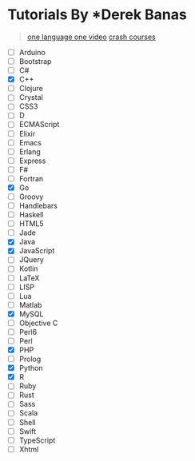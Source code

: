 # Tutorials By ***Derek Banas**

> [one language one video](http://www.youtube.com/watch_videos?video_ids=N4mEzFDjqtA,Rub-JsjMhWY,n-xAqcBCws4,7TF00hJI78Y,yPu6qV5byu4,fju9ii8YsGs,lisiwUZJXqQ,kDyJN7qQETA,CUxH_rWSI1k,BWXggB-T1jQ,-PR_XqW9JJU,Jakoi0G8lBg,dKaojOZ-az8,s3FozVfd7q4,02_H3LjqMr8,4HuAnM6b2d8,gqOEoUR5RHg,U1EFgCNLDB8,NSSTkkKRabI,QO_Jlz1qpDw,DxFP-Wjqtsc,Iagbv974GlQ,ciGyHkDuPAE,hwrnmQumtPw,WEghIXs8F6c,l0zPwhgWTgM,pBNOavRoNL0,rwZFTnf9bDU,__2UgFNYgf8,VhmkLrOjLsw,c7eNDJN758U,H_oGi8uuDpA,IEhwc2q1zG4,B98jc8hdu9g,DzFt0YkZo8M,iMacxZQMPXs,Dji9ALCgfpM,CF9S4QZuV30,5esQqZIJ83g,SykxWpFwMGs,ymSq4wHrqyU,xDCKcNBFsuI,l5AXcXAP4r8,wz3kElLbEHE)
> [crash courses](https://www.youtube.com/playlist?list=PLGLfVvz_LVvSX7fVd4OUFp_ODd86H0ZIY)

+ [ ] Arduino
+ [ ] Bootstrap
+ [ ] C#
+ [x] C++
+ [ ] Clojure
+ [ ] Crystal
+ [ ] CSS3
+ [ ] D
+ [ ] ECMAScript
+ [ ] Elixir
+ [ ] Emacs
+ [ ] Erlang
+ [ ] Express
+ [ ] F#
+ [ ] Fortran
+ [x] Go
+ [ ] Groovy
+ [ ] Handlebars
+ [ ] Haskell
+ [ ] HTML5
+ [ ] Jade
+ [x] Java
+ [x] JavaScript
+ [ ] JQuery
+ [ ] Kotlin
+ [ ] LaTeX
+ [ ] LISP
+ [ ] Lua
+ [ ] Matlab
+ [x] MySQL
+ [ ] Objective C
+ [ ] Perl6
+ [ ] Perl
+ [x] PHP
+ [ ] Prolog
+ [x] Python
+ [x] R
+ [ ] Ruby
+ [ ] Rust
+ [ ] Sass
+ [ ] Scala
+ [ ] Shell
+ [ ] Swift
+ [ ] TypeScript
+ [ ] Xhtml